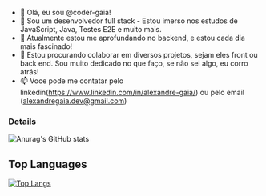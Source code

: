 - 👋 Olá, eu sou @coder-gaia!
- 👀 Sou um desenvolvedor full stack - Estou imerso nos estudos de JavaScript, Java, Testes E2E e muito mais.
- 🌱 Atualmente estou me aprofundando no backend, e estou cada dia mais fascinado!
- 💞️ Estou procurando colaborar em diversos projetos, sejam eles front ou back end. Sou muito dedicado no que  faço, se não sei algo, eu corro atrás!
- 📫 Voce pode me contatar pelo linkedin(https://www.linkedin.com/in/alexandre-gaia/) ou pelo email (alexandregaia.dev@gmail.com)

### Details
![Anurag's GitHub stats](https://github-readme-stats.vercel.app/api?username=coder-gaia&show_icons=true&theme=tokyonight)

## Top Languages
[![Top Langs](https://github-readme-stats.vercel.app/api/top-langs/?username=coder-gaia&layout=donut)](https://github.com/anuraghazra/github-readme-stats)


<!---
coder-gaia/coder-gaia is a ✨ special ✨ repository because its `README.md` (this file) appears on your GitHub profile.
You can click the Preview link to take a look at your changes.
--->
